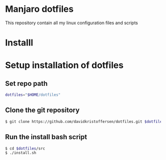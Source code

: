 # Manjaro dotfiles

This repository contain all my linux configuration files and scripts

# Installl
# Setup installation of dotfiles

## Set repo path

```bash
dotfiles="$HOME/dotfiles"
```

## Clone the git repository

```bash
$ git clone https://github.com/davidkristoffersen/dotfiles.git $dotfiles
```

## Run the install bash script

```bash
$ cd $dotfiles/src
$ ./install.sh
```
